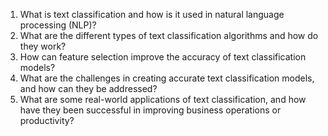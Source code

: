 1. What is text classification and how is it used in natural language processing (NLP)?
2. What are the different types of text classification algorithms and how do they work?
3. How can feature selection improve the accuracy of text classification models?
4. What are the challenges in creating accurate text classification models, and how can they be addressed?
5. What are some real-world applications of text classification, and how have they been successful in improving business operations or productivity?